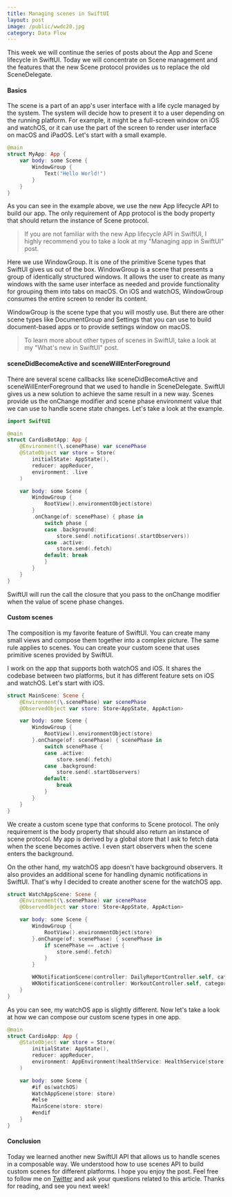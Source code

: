 ```yaml
---
title: Managing scenes in SwiftUI
layout: post
image: /public/wwdc20.jpg
category: Data Flow
---
```


This week we will continue the series of posts about the App and Scene lifecycle in SwiftUI. Today we will concentrate on Scene management and the features that the new Scene protocol provides us to replace the old SceneDelegate.

#### Basics
The scene is a part of an app's user interface with a life cycle managed by the system. The system will decide how to present it to a user depending on the running platform. For example, it might be a full-screen window on iOS and watchOS, or it can use the part of the screen to render user interface on macOS and iPadOS. Let's start with a small example.

```swift
@main
struct MyApp: App {
    var body: some Scene {
        WindowGroup {
            Text("Hello World!")
        }
    }
}
```

As you can see in the example above, we use the new App lifecycle API to build our app. The only requirement of App protocol is the body property that should return the instance of Scene protocol.

> If you are not familiar with the new App lifecycle API in SwiftUI, I highly recommend you to take a look at my "Managing app in SwiftUI" post.

Here we use WindowGroup. It is one of the primitive Scene types that SwiftUI gives us out of the box. WindowGroup is a scene that presents a group of identically structured windows. It allows the user to create as many windows with the same user interface as needed and provide functionality for grouping them into tabs on macOS. On iOS and watchOS, WindowGroup consumes the entire screen to render its content. 

WindowGroup is the scene type that you will mostly use. But there are other scene types like DocumentGroup and Settings that you can use to build document-based apps or to provide settings window on macOS.

> To learn more about other types of scenes in SwiftUI, take a look at my "What's new in SwiftUI" post.

#### sceneDidBecomeActive and sceneWillEnterForeground
There are several scene callbacks like sceneDidBecomeActive and sceneWillEnterForeground that we used to handle in SceneDelegate. SwiftUI gives us a new solution to achieve the same result in a new way. Scenes provide us the onChange modifier and scene phase environment value that we can use to handle scene state changes. Let's take a look at the example.

```swift
import SwiftUI

@main
struct CardioBotApp: App {
    @Environment(\.scenePhase) var scenePhase
    @StateObject var store = Store(
        initialState: AppState(),
        reducer: appReducer,
        environment: .live
    )

    var body: some Scene {
        WindowGroup {
            RootView().environmentObject(store)
        }
        .onChange(of: scenePhase) { phase in    
            switch phase {
            case .background:
                store.send(.notifications(.startObservers))
            case .active:
                store.send(.fetch)
            default: break
            }
        }
    }
}
```

SwiftUI will run the call the closure that you pass to the onChange modifier when the value of scene phase changes.

#### Custom scenes
The composition is my favorite feature of SwiftUI. You can create many small views and compose them together into a complex picture. The same rule applies to scenes. You can create your custom scene that uses primitive scenes provided by SwiftUI. 

I work on the app that supports both watchOS and iOS. It shares the codebase between two platforms, but it has different feature sets on iOS and watchOS. Let's start with iOS.

```swift
struct MainScene: Scene {
    @Environment(\.scenePhase) var scenePhase
    @ObservedObject var store: Store<AppState, AppAction>

    var body: some Scene {
        WindowGroup {
            RootView().environmentObject(store)
        }.onChange(of: scenePhase) { scenePhase in
            switch scenePhase {
            case .active:
                store.send(.fetch)
            case .background:
                store.send(.startObservers)
            default:
                break
            }
        }
    }
}
```

We create a custom scene type that conforms to Scene protocol. The only requirement is the body property that should also return an instance of scene protocol. My app is derived by a global store that I ask to fetch data when the scene becomes active. I even start observers when the scene enters the background. 

On the other hand, my watchOS app doesn't have background observers. It also provides an additional scene for handling dynamic notifications in SwiftUI. That's why I decided to create another scene for the watchOS app.

```swift
struct WatchAppScene: Scene {
    @Environment(\.scenePhase) var scenePhase
    @ObservedObject var store: Store<AppState, AppAction>

    var body: some Scene {
        WindowGroup {
            RootView().environmentObject(store)
        }.onChange(of: scenePhase) { scenePhase in
            if scenePhase == .active {
                store.send(.fetch)
            }
        }

        WKNotificationScene(controller: DailyReportController.self, category: "dailyReport")
        WKNotificationScene(controller: WorkoutController.self, category: "workoutReport")
    }
}
```

As you can see, my watchOS app is slightly different. Now let's take a look at how we can compose our custom scene types in one app.

```swift
@main
struct CardioApp: App {
    @StateObject var store = Store(
        initialState: AppState(),
        reducer: appReducer,
        environment: AppEnvironment(healthService: HealthService(store: .init()))
    )

    var body: some Scene {
        #if os(watchOS)
        WatchAppScene(store: store)
        #else
        MainScene(store: store)
        #endif
    }
}
```

#### Conclusion
Today we learned another new SwiftUI API that allows us to handle scenes in a composable way. We understood how to use scenes API to build custom scenes for different platforms. I hope you enjoy the post. Feel free to follow me on [Twitter](https://twitter.com/mecid) and ask your questions related to this article. Thanks for reading, and see you next week!